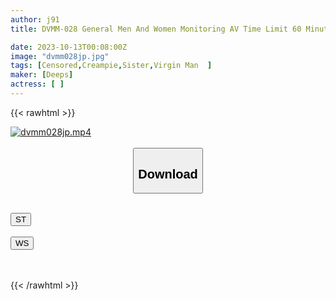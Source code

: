 ```yaml
---
author: j91
title: DVMM-028 General Men And Women Monitoring AV Time Limit 60 Minutes! W Big-breasted Older Sister And Younger Brother's "Virgin Brush Escape Game" A Harem 3P Between Two Older Sisters Who Are Excited About Their Younger Brother's Dick, Which Has Become Hard After Being Pinched With Close Breasts! The End Is Incest Raw Creampie!

date: 2023-10-13T00:08:00Z
image: "dvmm028jp.jpg"
tags: [Censored,Creampie,Sister,Virgin Man	]
maker: [Deeps]
actress: [ ]
---
```



{{< rawhtml >}}

<div class="video" data-videoid="xy2MwdRW4LckdWy">
    <a href="javascript:;">
        <img src="https://my.j91.asia/posts/dvmm028jp/dvmm028jp.jpg" width="WIDTH" height="HEIGHT" alt="dvmm028jp.mp4" loading="lazy">
    </a>
</div>

<script type="text/javascript" src="https://j91.asia/asset/on-demand-st.js"></script>

<br>
  <link rel="stylesheet" href="https://j91.asia/asset/bs5.css">
  
  <center>
  <button class="btn btn-primary" type="button" data-bs-toggle="collapse" data-bs-target=".multi-collapse" aria-expanded="false" aria-controls="multiCollapseExample1 multiCollapseExample2"><h2>Download</h2></button></center>
</p>
<div class="row">
  <div class="col">
    <div class="collapse multi-collapse" id="multiCollapseExample1">
      <div class="card card-body">
	      	      <br>
<div class="buttons">  
<a href="https://streamtape.to/v/xy2MwdRW4LckdWy"><button class="btn-hover color-3"><i class="fa fa-download"></i> ST</button></a></div>
    </div>
  </div>
</div>
  <div class="col">
    <div class="collapse multi-collapse" id="multiCollapseExample2">
      <div class="card card-body">
	      <br>
<div class="buttons">
    <a href="https://wolfstream.tv/kz5vdznb1ib5"><button class="btn-hover color-9"><i class="fa fa-download"></i> WS</button></a></div>
<br><br>
      </div>
    </div>
  </div>
</div>

{{< /rawhtml >}}
